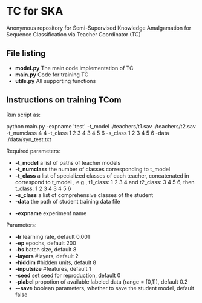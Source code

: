 # TC for SKA
Anonymous repository for Semi-Supervised Knowledge Amalgamation for Sequence Classification via Teacher Coordinator (TC) 

## File listing

+ __model.py__ The main code implementation of TC
+ __main.py__ Code for training TC
+ __utils.py__ All supporting functions

## Instructions on training TCom

Run script as:

  python main.py -expname 'test' -t_model ./teachers/t1.sav ./teachers/t2.sav -t_numclass 4 4 -t_class 1 2 3 4 3 4 5 6 -s_class 1 2 3 4 5 6 -data ./data/syn_test.txt 
  
<!-- data_label ./data/labeled_data.txt -data_unlabel ./data/unlabeled_data.txt -expname 'test'-->
  
Required parameters:

+ __-t_model__ a list of paths of teacher models 
+ __-t_numclass__ the number of classes corresponding to t_model
+ __-t_class__ a list of specialized classes of each teacher, concatenated in correspond to t_model , e.g., t1_class: 1 2 3 4 and t2_class: 3 4 5 6, then t_class: 1 2 3 4 3 4 5 6
+ __-s_class__ a list of comprehensive classes of the student
+ __-data__ the path of student training data file
<!-- + __-data_label__ the student training data file with labels
+ __-data_unlabel__ the student training data file with no label -->
+ __-expname__ experiment name

Parameters:
+ __-lr__ learning rate, default 0.001
+ __-ep__ epochs, default 200
+ __-bs__ batch size, default 8
+ __-layers__ #layers, default 2
+ __-hiddim__ #hidden units, default 8
+ __-inputsize__ #features, default 1
+ __-seed__ set seed for reproduction, default 0
+ __-plabel__ propotion of available labeled data (range = [0,1]), default 0.2
+ __--save__ boolean parameters, whether to save the student model, default false
